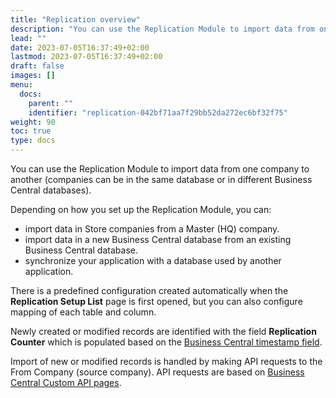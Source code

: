 ```yaml
---
title: "Replication overview"
description: "You can use the Replication Module to import data from one company to another (companies can be in the same database or in different Business Central databases)."
lead: ""
date: 2023-07-05T16:37:49+02:00
lastmod: 2023-07-05T16:37:49+02:00
draft: false
images: []
menu:
  docs:
    parent: ""
    identifier: "replication-042bf71aa7f29bb52da272ec6bf32f75"
weight: 90
toc: true
type: docs
---
```


You can use the Replication Module to import data from one company to another (companies can be in the same database or in different Business Central databases).

Depending on how you set up the Replication Module, you can:

- import data in Store companies from a Master (HQ) company. 
- import data in a new Business Central database from an existing Business Central database.
- synchronize your application with a database used by another application.     

There is a predefined configuration created automatically when the **Replication Setup List** page is first opened, but you can also configure mapping of each table and column.

Newly created or modified records are identified with the field **Replication Counter** which is populated based on the [Business Central timestamp field](https://docs.microsoft.com/en-us/dynamics-nav/how-to--use-a-timestamp-field).

Import of new or modified records is handled by making API requests to the From Company (source company). API requests are based on [Business Central Custom API pages](https://docs.microsoft.com/en-us/dynamics365/business-central/dev-itpro/developer/devenv-develop-custom-api).